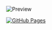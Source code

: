 ![Preview](./screenshot.png)

[![GitHub Pages](https://img.shields.io/badge/Live%20Demo-Click%20Here-brightgreen)](https://astutij.github.io/My-Portfolio/)
